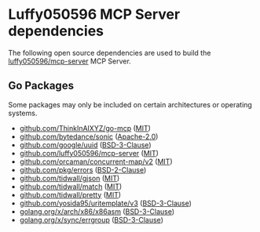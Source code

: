 # Luffy050596 MCP Server dependencies

The following open source dependencies are used to build the [luffy050596/mcp-server][] MCP Server.

## Go Packages

Some packages may only be included on certain architectures or operating systems.


 - [github.com/ThinkInAIXYZ/go-mcp](https://pkg.go.dev/github.com/ThinkInAIXYZ/go-mcp) ([MIT](https://github.com/ThinkInAIXYZ/go-mcp/blob/c93912a812ad/LICENSE))
 - [github.com/bytedance/sonic](https://pkg.go.dev/github.com/bytedance/sonic) ([Apache-2.0](https://github.com/bytedance/sonic/blob/v1.13.2/LICENSE))
 - [github.com/google/uuid](https://pkg.go.dev/github.com/google/uuid) ([BSD-3-Clause](https://github.com/google/uuid/blob/v1.6.0/LICENSE))
 - [github.com/luffy050596/mcp-server](https://pkg.go.dev/github.com/luffy050596/mcp-server) ([MIT](https://github.com/luffy050596/mcp-server/blob/HEAD/LICENSE))
 - [github.com/orcaman/concurrent-map/v2](https://pkg.go.dev/github.com/orcaman/concurrent-map/v2) ([MIT](https://github.com/orcaman/concurrent-map/blob/v2.0.1/LICENSE))
 - [github.com/pkg/errors](https://pkg.go.dev/github.com/pkg/errors) ([BSD-2-Clause](https://github.com/pkg/errors/blob/v0.9.1/LICENSE))
 - [github.com/tidwall/gjson](https://pkg.go.dev/github.com/tidwall/gjson) ([MIT](https://github.com/tidwall/gjson/blob/v1.18.0/LICENSE))
 - [github.com/tidwall/match](https://pkg.go.dev/github.com/tidwall/match) ([MIT](https://github.com/tidwall/match/blob/v1.1.1/LICENSE))
 - [github.com/tidwall/pretty](https://pkg.go.dev/github.com/tidwall/pretty) ([MIT](https://github.com/tidwall/pretty/blob/v1.2.0/LICENSE))
 - [github.com/yosida95/uritemplate/v3](https://pkg.go.dev/github.com/yosida95/uritemplate/v3) ([BSD-3-Clause](https://github.com/yosida95/uritemplate/blob/v3.0.2/LICENSE))
 - [golang.org/x/arch/x86/x86asm](https://pkg.go.dev/golang.org/x/arch/x86/x86asm) ([BSD-3-Clause](https://cs.opensource.google/go/x/arch/+/b76863e3:LICENSE))
 - [golang.org/x/sync/errgroup](https://pkg.go.dev/golang.org/x/sync/errgroup) ([BSD-3-Clause](https://cs.opensource.google/go/x/sync/+/v0.12.0:LICENSE))

[luffy050596/mcp-server]: https://github.com/luffy050596/mcp-server
